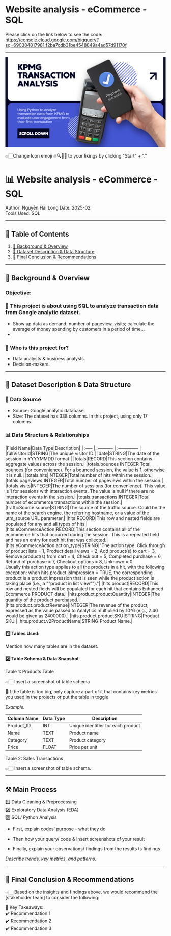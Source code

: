 # Website analysis - eCommerce - SQL

Please click on the link below to see the code:
https://console.cloud.google.com/bigquery?sq=690384817981:f2ba7cdb31be4548849a4ad57d91170f

---
![KPMG Transaction Analysis](https://github.com/Dorothy-Ho-Vy/Sample_SQL_Python_template/blob/4dee6ff56077b90b1aea82e8517136f7185a77a3/Blue%20White%20Modern%20Payment%20Gateway%20Service%20Twitter%20Post.png.crdownload)

👉🏻Change Icon emoji 🔥🔍📘🚩 to your likings by clicking "Start" + "."

# 📊 Website analysis - eCommerce - SQL
Author: Nguyễn Hải Long 
Date: 2025-02  
Tools Used: SQL 

---

## 📑 Table of Contents  
1. [📌 Background & Overview](#-background--overview)  
2. [📂 Dataset Description & Data Structure](#-dataset-description--data-structure)  
3. [🔎 Final Conclusion & Recommendations](#-final-conclusion--recommendations)

---

## 📌 Background & Overview  

### Objective:
### 📖 This project is about using SQL to analyze transaction data from Google analytic dataset.

- Show up data as demand: number of pageview, visits; calculate the average of money spending by customers in a period of time...
- 
 


### 👤 Who is this project for?  

- Data analysts & business analysts.
- Decision-makers.




---

## 📂 Dataset Description & Data Structure  

### 📌 Data Source  
- Source: Google analytic database.
- Size: The dataset has 338 columns. In this project, using only 17 columns

### 📊 Data Structure & Relationships  
|Field Name|Data Type|Description|
| :—– | :———- | :————– |
|fullVisitorId|STRING|The unique visitor ID.|
|date|STRING|The date of the session in YYYYMMDD format.|
|totals|RECORD|This section contains aggregate values across the session.|
|totals.bounces	INTEGER	Total bounces (for convenience). For a bounced session, the value is 1, otherwise it is null.|
|totals.hits|INTEGER|Total number of hits within the session.|
|totals.pageviews|INTEGER|Total number of pageviews within the session.|
|totals.visits|INTEGER|The number of sessions (for convenience). This value is 1 for sessions with interaction events. The value is null if there are no interaction events in the session.|
|totals.transactions|INTEGER|Total number of ecommerce transactions within the session.|
|trafficSource.source|STRING|The source of the traffic source. Could be the name of the search engine, the referring hostname, or a value of the utm_source URL parameter.|
|hits|RECORD|This row and nested fields are populated for any and all types of hits.|
|hits.eCommerceAction|RECORD|This section contains all of the ecommerce hits that occurred during the session. This is a repeated field and has an entry for each hit that was collected.|
|hits.eCommerceAction.action_type|STRING|"The action type. Click through of product lists = 1, Product detail views = 2, Add product(s) to cart = 3, Remove product(s) from cart = 4, Check out = 5, Completed purchase = 6, Refund of purchase = 7, Checkout options = 8, Unknown = 0.  
Usually this action type applies to all the products in a hit, with the following exception: when hits.product.isImpression = TRUE, the corresponding product is a product impression that is seen while the product action is taking place (i.e., a ""product in list view"")."|
|hits.product|RECORD|This row and nested fields will be populated for each hit that contains Enhanced Ecommerce PRODUCT data.|
|hits.product.productQuantity|INTEGER|The quantity of the product purchased.|
|hits.product.productRevenue|INTEGER|The revenue of the product, expressed as the value passed to Analytics multiplied by 10^6 (e.g., 2.40 would be given as 2400000).|
|hits.product.productSKU|STRING|Product SKU.|
|hits.product.v2ProductName|STRING|Product Name.|

#### 1️⃣ Tables Used:  
Mention how many tables are in the dataset.  

#### 2️⃣ Table Schema & Data Snapshot  

Table 1: Products Table  

👉🏻 Insert a screenshot of table schema 

📌If the table is too big, only capture a part of it that contains key metrics you used in the projects or put the table in toggle

 _Example:_

| Column Name | Data Type | Description |  
|-------------|----------|-------------|  
| Product_ID  | INT      | Unique identifier for each product |  
| Name        | TEXT     | Product name |  
| Category    | TEXT     | Product category |  
| Price       | FLOAT    | Price per unit |  


Table 2: Sales Transactions  

👉🏻 Insert a screenshot of table schema.


---

## ⚒️ Main Process

1️⃣ Data Cleaning & Preprocessing  
2️⃣ Exploratory Data Analysis (EDA)  
3️⃣ SQL/ Python Analysis 

- First, explain codes' purpose - what they do

- Then how your query/ code & Insert screenshots of your result

- Finally, explain your observations/ findings from the results  ts findings
  
 _Describe trends, key metrics, and patterns._  

---

## 🔎 Final Conclusion & Recommendations  

👉🏻 Based on the insights and findings above, we would recommend the [stakeholder team] to consider the following:  

📌 Key Takeaways:  
✔️ Recommendation 1  
✔️ Recommendation 2  
✔️ Recommendation 3
